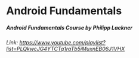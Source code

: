 # Android Fundamentals
##### Android Fundamentals Course by Philipp Lackner
###### Link: https://www.youtube.com/playlist?list=PLQkwcJG4YTCTq1raTb5iMuxnEB06J1VHX

